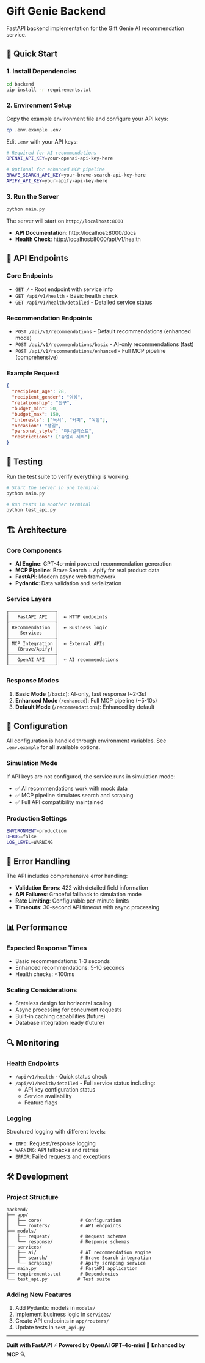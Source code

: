 # Gift Genie Backend

FastAPI backend implementation for the Gift Genie AI recommendation service.

## 🚀 Quick Start

### 1. Install Dependencies

```bash
cd backend
pip install -r requirements.txt
```

### 2. Environment Setup

Copy the example environment file and configure your API keys:

```bash
cp .env.example .env
```

Edit `.env` with your API keys:

```bash
# Required for AI recommendations
OPENAI_API_KEY=your-openai-api-key-here

# Optional for enhanced MCP pipeline
BRAVE_SEARCH_API_KEY=your-brave-search-api-key-here
APIFY_API_KEY=your-apify-api-key-here
```

### 3. Run the Server

```bash
python main.py
```

The server will start on `http://localhost:8000`

- **API Documentation**: http://localhost:8000/docs
- **Health Check**: http://localhost:8000/api/v1/health

## 📡 API Endpoints

### Core Endpoints

- `GET /` - Root endpoint with service info
- `GET /api/v1/health` - Basic health check
- `GET /api/v1/health/detailed` - Detailed service status

### Recommendation Endpoints

- `POST /api/v1/recommendations` - Default recommendations (enhanced mode)
- `POST /api/v1/recommendations/basic` - AI-only recommendations (fast)
- `POST /api/v1/recommendations/enhanced` - Full MCP pipeline (comprehensive)

### Example Request

```json
{
  "recipient_age": 28,
  "recipient_gender": "여성",
  "relationship": "친구",
  "budget_min": 50,
  "budget_max": 150,
  "interests": ["독서", "커피", "여행"],
  "occasion": "생일",
  "personal_style": "미니멀리스트",
  "restrictions": ["쥬얼리 제외"]
}
```

## 🧪 Testing

Run the test suite to verify everything is working:

```bash
# Start the server in one terminal
python main.py

# Run tests in another terminal
python test_api.py
```

## 🏗️ Architecture

### Core Components

- **AI Engine**: GPT-4o-mini powered recommendation generation
- **MCP Pipeline**: Brave Search + Apify for real product data
- **FastAPI**: Modern async web framework
- **Pydantic**: Data validation and serialization

### Service Layers

```
┌─────────────────┐
│   FastAPI API   │  ← HTTP endpoints
├─────────────────┤
│ Recommendation  │  ← Business logic
│    Services     │
├─────────────────┤
│ MCP Integration │  ← External APIs
│   (Brave/Apify) │
├─────────────────┤
│   OpenAI API    │  ← AI recommendations
└─────────────────┘
```

### Response Modes

1. **Basic Mode** (`/basic`): AI-only, fast response (~2-3s)
2. **Enhanced Mode** (`/enhanced`): Full MCP pipeline (~5-10s)
3. **Default Mode** (`/recommendations`): Enhanced by default

## 🔧 Configuration

All configuration is handled through environment variables. See `.env.example` for all available options.

### Simulation Mode

If API keys are not configured, the service runs in simulation mode:
- ✅ AI recommendations work with mock data
- ✅ MCP pipeline simulates search and scraping
- ✅ Full API compatibility maintained

### Production Settings

```bash
ENVIRONMENT=production
DEBUG=false
LOG_LEVEL=WARNING
```

## 🚨 Error Handling

The API includes comprehensive error handling:

- **Validation Errors**: 422 with detailed field information
- **API Failures**: Graceful fallback to simulation mode
- **Rate Limiting**: Configurable per-minute limits
- **Timeouts**: 30-second API timeout with async processing

## 📊 Performance

### Expected Response Times

- Basic recommendations: 1-3 seconds
- Enhanced recommendations: 5-10 seconds
- Health checks: <100ms

### Scaling Considerations

- Stateless design for horizontal scaling
- Async processing for concurrent requests
- Built-in caching capabilities (future)
- Database integration ready (future)

## 🔍 Monitoring

### Health Endpoints

- `/api/v1/health` - Quick status check
- `/api/v1/health/detailed` - Full service status including:
  - API key configuration status
  - Service availability
  - Feature flags

### Logging

Structured logging with different levels:
- `INFO`: Request/response logging
- `WARNING`: API fallbacks and retries
- `ERROR`: Failed requests and exceptions

## 🛠️ Development

### Project Structure

```
backend/
├── app/
│   ├── core/              # Configuration
│   └── routers/           # API endpoints
├── models/
│   ├── request/           # Request schemas
│   └── response/          # Response schemas
├── services/
│   ├── ai/                # AI recommendation engine
│   ├── search/            # Brave Search integration
│   └── scraping/          # Apify scraping service
├── main.py                # FastAPI application
├── requirements.txt       # Dependencies
└── test_api.py           # Test suite
```

### Adding New Features

1. Add Pydantic models in `models/`
2. Implement business logic in `services/`
3. Create API endpoints in `app/routers/`
4. Update tests in `test_api.py`

---

**Built with FastAPI** ⚡ **Powered by OpenAI GPT-4o-mini** 🤖 **Enhanced by MCP** 🔍